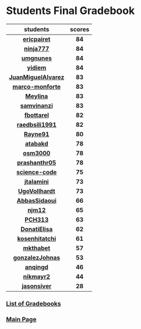 # Students Final Gradebook

| students | scores |
| :---: | :---: |
| [**ericpairet**](https://github.com/ericpairet) | **84** |
| [**ninja777**](https://github.com/ninja777) | **84** |
| [**umgnunes**](https://github.com/umgnunes) | **84** |
| [**yidiem**](https://github.com/yidiem) | **84** |
| [**JuanMiguelAlvarez**](https://github.com/JuanMiguelAlvarez) | **83** |
| [**marco-monforte**](https://github.com/marco-monforte) | **83** |
| [**Meylina**](https://github.com/Meylina) | **83** |
| [**samvinanzi**](https://github.com/samvinanzi) | **83** |
| [**fbottarel**](https://github.com/fbottarel) | **82** |
| [**raedbsili1991**](https://github.com/raedbsili1991) | **82** |
| [**Rayne91**](https://github.com/Rayne91) | **80** |
| [**atabakd**](https://github.com/atabakd) | **78** |
| [**osm3000**](https://github.com/osm3000) | **78** |
| [**prashanthr05**](https://github.com/prashanthr05) | **78** |
| [**science-code**](https://github.com/science-code) | **75** |
| [**jtalamini**](https://github.com/jtalamini) | **73** |
| [**UgoVollhardt**](https://github.com/UgoVollhardt) | **73** |
| [**AbbasSidaoui**](https://github.com/AbbasSidaoui) | **66** |
| [**njm12**](https://github.com/njm12) | **65** |
| [**PCH313**](https://github.com/PCH313) | **63** |
| [**DonatiElisa**](https://github.com/DonatiElisa) | **62** |
| [**kosenhitatchi**](https://github.com/kosenhitatchi) | **61** |
| [**mkthabet**](https://github.com/mkthabet) | **57** |
| [**gonzalezJohnas**](https://github.com/gonzalezJohnas) | **53** |
| [**anqingd**](https://github.com/anqingd) | **46** |
| [**nikmayr2**](https://github.com/nikmayr2) | **44** |
| [**jasonsiver**](https://github.com/jasonsiver) | **28** |

### [List of Gradebooks](./gradebook.md)

### [Main Page](./README.md)
